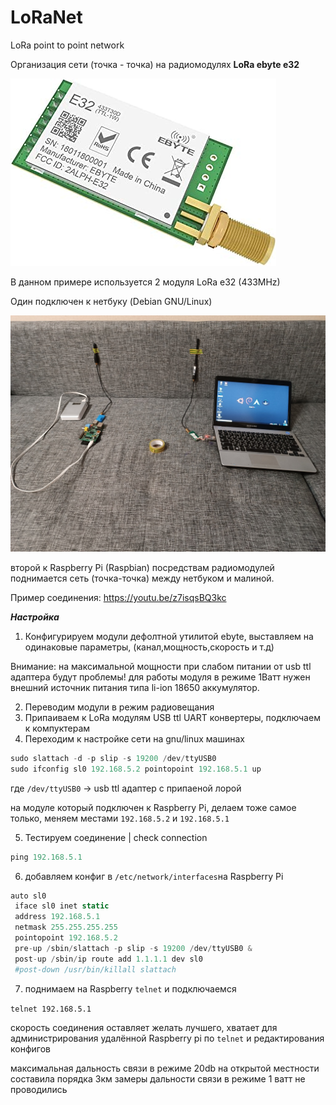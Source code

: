# LoRaNet
LoRa point to point network

Организация сети (точка - точка) на радиомодулях **LoRa ebyte e32** 

![image](https://raw.githubusercontent.com/sw3nlab/LoRaNet/main/5167UiNMl2L._AC_SX425_.jpg)

В данном примере используется 2 модуля LoRa e32 (433MHz)

Один подключен к нетбуку (Debian GNU/Linux)

![image](https://raw.githubusercontent.com/sw3nlab/LoRaNet/main/img.jpg)


второй к Raspberry Pi (Raspbian)
посредствам радиомодулей поднимается сеть (точка-точка) между нетбуком и малиной.

Пример соединения:
https://youtu.be/z7isqsBQ3kc


***Настройка***

1) Конфигурируем модули дефолтной утилитой ebyte, выставляем на одинаковые параметры, (канал,мощность,скорость и т.д)
 
Внимание: на максимальной мощности при слабом питании от usb ttl адаптера будут проблемы! для работы модуля в режиме 1Ватт нужен внешний источник питания типа li-ion 18650 аккумулятор.

2) Переводим модули в режим радиовещания 
3) Припаиваем к LoRa модулям USB ttl UART конвертеры, подключаем к компуктерам
4) Переходим к настройке сети на gnu/linux машинах


```php
sudo slattach -d -p slip -s 19200 /dev/ttyUSB0
sudo ifconfig sl0 192.168.5.2 pointopoint 192.168.5.1 up
```

где `/dev/ttyUSB0` -> usb ttl адаптер с припаеной лорой

на модуле который подключен к Raspberry Pi, делаем тоже самое только, меняем местами `192.168.5.2` и `192.168.5.1`

5) Тестируем соединение | check connection

```php
ping 192.168.5.1 
```

6) добавляем конфиг в `/etc/network/interfaces`на Raspberry Pi

```php
auto sl0
 iface sl0 inet static
 address 192.168.5.1
 netmask 255.255.255.255
 pointopoint 192.168.5.2
 pre-up /sbin/slattach -p slip -s 19200 /dev/ttyUSB0 &
 post-up /sbin/ip route add 1.1.1.1 dev sl0
 #post-down /usr/bin/killall slattach
```

7) поднимаем на Raspberry `telnet` и подключаемся 

`telnet 192.168.5.1`

скорость соединения оставляет желать лучшего, хватает для администрирования удалённой Raspberry pi по `telnet` и
редактирования конфигов 

максимальная дальность связи в режиме 20db на открытой местности составила порядка 3км
замеры дальности связи в режиме 1 ватт не проводились

